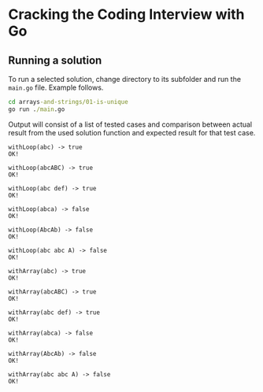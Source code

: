 # Cracking the Coding Interview with Go

## Running a solution

To run a selected solution, change directory to its subfolder and run the `main.go` file. Example follows.

```cmd
cd arrays-and-strings/01-is-unique
go run ./main.go
```

Output will consist of a list of tested cases and comparison between actual result from the used solution function and expected result for that test case.

```none
withLoop(abc) -> true
OK!

withLoop(abcABC) -> true
OK!

withLoop(abc def) -> true
OK!

withLoop(abca) -> false
OK!

withLoop(AbcAb) -> false
OK!

withLoop(abc abc A) -> false
OK!

withArray(abc) -> true
OK!

withArray(abcABC) -> true
OK!

withArray(abc def) -> true
OK!

withArray(abca) -> false
OK!

withArray(AbcAb) -> false
OK!

withArray(abc abc A) -> false
OK!
```